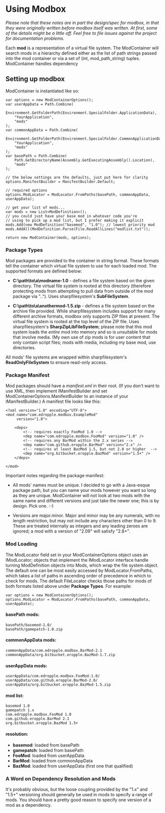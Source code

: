 # Using Modbox #

*Please note that these notes are in part the design/spec for modbox, in that*
*they were originally written before modbox itself was written. At first, some*
*of the details might be a little off. Feel free to file issues against the*
*project for documentation problems.*

Each **mod** is a representation of a virtual file system. The ModContainer
will search mods in a hierarchy defined either as the list of path strings
passed into the mod container or via a set of (int, mod_path_string) tuples.
ModContainer handles dependency 

## Setting up modbox ##

ModContainer is instantiated like so:

    var options = new ModContainerOptions();
    var userAppData = Path.Combine(
        Environment.GetFolderPath(Environment.SpecialFolder.ApplicationData),
        "YourApplication",
        "mods"
    );
    var commonAppData = Path.Combine(
        Environment.GetFolderPath(Environment.SpecialFolder.CommonApplicationData),
        "YourApplication",
        "mods"
    );
    var basePath = Path.Combine(
        Path.GetDirectoryName(Assembly.GetExecutingAssembly().Location),
        "mods"
    );

    // the below settings are the defaults, just put here for clarity
    options.ManifestBuilder = ManifestBuilder.Default;
    
    // required options
    options.ModLocator = ModLocator.FromPaths(basePath, commonAppData, userAppData);

    // get your list of mods...
    var mods = new List<ModDefinition>();
    // you could just have your base mod in whatever code you're
    // using to pick up a mod list, but I prefer making it explicit
    mods.Add(new ModDefinition("basemod", "1.0"); // lowest priority mod
    mods.AddAll(ModDefinition.Parse(File.ReadAllLines("modlist.txt"));

    return new ModContainer(mods, options);

### Package Types ###

Mod packages are provided to the container in string format. These formats
tell the container which virtual file system to use for each loaded mod. The
supported formats are defined below:

- **C:\path\to\a\modname-1.0** - defines a file system based on the given
directory. The virtual file system is rooted at this directory (therefore
protecting mods from attempting to pull data from outside of the mod
package via ".."). Uses sharpfilesystem's **SubFileSystem**.

- **C:\path\to\a\anothermod-1.5.zip** - defines a file system based on the
archive file provided. While sharpfilesystem includes support for many
different archive formats, modbox only supports ZIP files at present. The
virtual file system is rooted at the top level of the ZIP file. Uses
sharpfilesystem's **SharpZipLibFileSystem**; please note that this mod
system loads the *entire* mod into memory and so is unsuitable for mods
that involve media. (My own use of zip mods is for user content that only
contain script files; mods with media, including my base mod, use
directories.

All mods' file systems are wrapped within sharpfilesystem's
**ReadOnlyFileSystem** to ensure read-only access.

### Package Manifest ###

Mod packages should have a *manifest.xml* in their root. (If you don't want to
use XML, then implement IManifestBuilder and set ModContainerOptions.ManifestBuilder
to an instance of your IManifestBuilder.) A manifest file looks like this:

    <?xml version="1.0" encoding="UTF-8">
    <mod name="com.edropple.modbox.ExampleMod" 
         version="1.0">
        
        <deps>
            <!-- requires exactly FooMod 1.0 -->
            <dep name="com.edropple.modbox.FooMod" version="1.0" />
            <!-- requires any BarMod within the 2.x series -->
            <dep name="com.github.eropple.BarMod" version="2.x" />
            <!-- requires at least BazMod 1.5, but not 2.0 or higher  -->
            <dep name="org.bitbucket.eropple.BazMod" version="1.5+" />
        </deps>

    </mod>

Important notes regarding the package manifest:

- All mods' names must be unique. I decided to go with a Java-esque package
path, but you can name your mods however you want so long as they are
unique. ModContainer will not look at two mods with the same name and
different versions and just take the newer one; this is by design. Pick
one. :-)

- Versions are major.minor. Major and minor may be any numerals, with no
length restriction, but may not include any characters other than 0 to 9.
These are treated internally as integers and any leading zeroes are ignored;
a mod with a version of "2.09" will satisfy "2.8+".

### Mod Loading ###

The ModLocator field set in your ModContainerOptions object uses an
IModLocator; objects that implement the IModLocator interface handle turning
ModDefinition objects into Mods, which wrap the file system object. The
default one can be most easily accessed by ModLocator.FromPaths, which
takes a list of paths in ascending order of precedence in which to check
for mods. The default FileLocator checks those paths for mods of both
formats listed above under **Package Types**. For example:

    var options = new ModContainerOptions();
    options.ModLocator = ModLocator.FromPaths(basePath, commonAppData, userAppData);

#### basePath mods: ####

    basePath/basemod-1.0/
    basePath/gamepatch-1.0.zip

#### commonAppData mods: ####

    commonAppData/com.edropple.modbox.BarMod-2.1
    commonAppData/org.bitbucket.eropple.BazMod-1.7.zip

#### userAppData mods: ####

    userAppData/com.edropple.modbox.FooMod-1.0/
    userAppData/com.github.eropple.BarMod-2.0/
    userAppData/org.bitbucket.eropple.BazMod-1.5.zip

#### mod list: ####

    basemod 1.0
    gamepatch 1.x
    com.edropple.modbox.FooMod 1.0
    com.github.eropple.BarMod 2.1
    org.bitbucket.eropple.BazMod 1.5+

#### resolution: ####

- **basemod**: loaded from basePath
- **gamepatch**: loaded from basePath
- **FooMod**: loaded from userAppData
- **BarMod**: loaded from commonAppData
- **BazMod**: loaded from userAppData (first one that qualified)

### A Word on Dependency Resolution and Mods ###
It's probably obvious, but the loose coupling provided by the "1.x" and "1.5+"
versioning should generally be used in mods to specify a range of mods. You
should have a pretty good reason to specify one version of a mod as a
dependency.